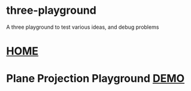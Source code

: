 # three-playground
A three playground to test various ideas, and debug problems

# [HOME](./demo)
# Plane Projection Playground [DEMO](./demo/planeprojection.html)